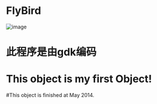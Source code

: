 # FlyBird
![image](https://github.com/feemung/FlyBird/master/startActivity.jpg)

# 此程序是由gdk编码
# This object is my first Object!
#This object is finished at May 2014.
